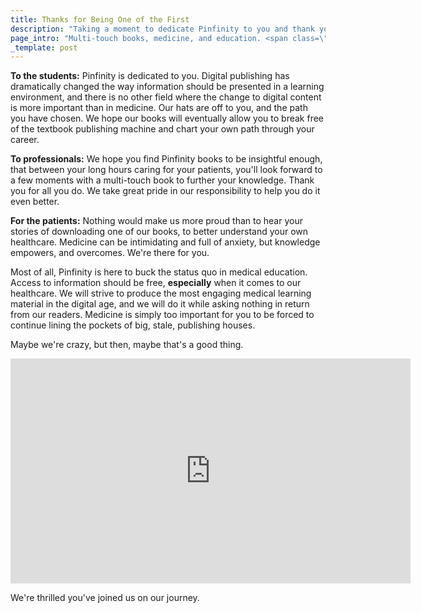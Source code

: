 ```yaml
---
title: Thanks for Being One of the First
description: "Taking a moment to dedicate Pinfinity to you and thank you for being one of the first."
page_intro: "Multi-touch books, medicine, and education. <span class=\"sub\">It's what we do.</span>"
_template: post
---
```


__To the students:__ Pinfinity is dedicated to you. Digital publishing has
dramatically changed the way information should be presented in a learning
environment, and there is no other field where the change to digital content is
more important than in medicine.  Our hats are off to you, and the path you
have chosen. We hope our books will eventually allow you to break free of the
textbook publishing machine and chart your own path through your career.

__To professionals:__ We hope you find Pinfinity books to be insightful enough,
that between your long hours caring for your patients, you'll look forward to a
few moments with a multi-touch book to further your knowledge. Thank you for
all you do. We take great pride in our responsibility to help you do it even
better.

__For the patients:__ Nothing would make us more proud than to hear your stories of
downloading one of our books, to better understand your own healthcare.
Medicine can be intimidating and full of anxiety, but knowledge empowers, and
overcomes. We're there for you.

Most of all, Pinfinity is here to buck the status quo in medical education.
Access to information should be free, __especially__ when it comes to our
healthcare. We will strive to produce the most engaging medical learning
material in the digital age, and we will do it while asking nothing in return
from our readers. Medicine is simply too important for you to be forced to
continue lining the pockets of big, stale, publishing houses.

Maybe we're crazy, but then, maybe that's a good thing.

<iframe width="640" height="360" src="http://www.youtube.com/embed/O0S5SuAwIXs?rel=0" frameborder="0" allowfullscreen></iframe>

We're thrilled you've joined us on our journey.
